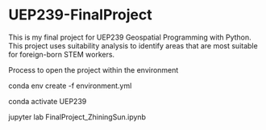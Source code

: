 # UEP239-FinalProject

This is my final project for UEP239 Geospatial Programming with Python. This project uses suitability analysis to identify areas that are most suitable for foreign-born STEM workers. 

Process to open the project within the environment

conda env create -f environment.yml

conda activate UEP239

jupyter lab FinalProject_ZhiningSun.ipynb




